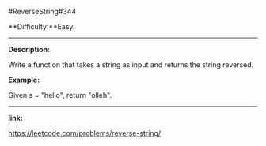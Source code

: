 #ReverseString\#344

**Difficulty:**Easy.
***
**Description:**

Write a function that takes a string as input and returns the string reversed.

**Example:**
    
Given s = "hello", return "olleh".
***
**link:**

<https://leetcode.com/problems/reverse-string/>
